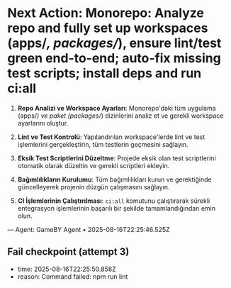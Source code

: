 # Next Action: Monorepo: Analyze repo and fully set up workspaces (apps/*, packages/*), ensure lint/test green end-to-end; auto-fix missing test scripts; install deps and run ci:all

1. **Repo Analizi ve Workspace Ayarları**: Monorepo'daki tüm uygulama (apps/*) ve paket (packages/*) dizinlerini analiz et ve gerekli workspace ayarlarını oluştur.

2. **Lint ve Test Kontrolü**: Yapılandırılan workspace'lerde lint ve test işlemlerini gerçekleştirin, tüm testlerin geçmesini sağlayın.

3. **Eksik Test Scriptlerini Düzeltme**: Projede eksik olan test scriptlerini otomatik olarak düzeltin ve gerekli scriptleri ekleyin.

4. **Bağımlılıkların Kurulumu**: Tüm bağımlılıkları kurun ve gerektiğinde güncelleyerek projenin düzgün çalışmasını sağlayın.

5. **CI İşlemlerinin Çalıştırılması**: `ci:all` komutunu çalıştırarak sürekli entegrasyon işlemlerinin başarılı bir şekilde tamamlandığından emin olun.

— Agent: GameBY Agent • 2025-08-16T22:25:46.525Z


## Fail checkpoint (attempt 3)
- time: 2025-08-16T22:25:50.858Z
- reason: Command failed: npm run lint
